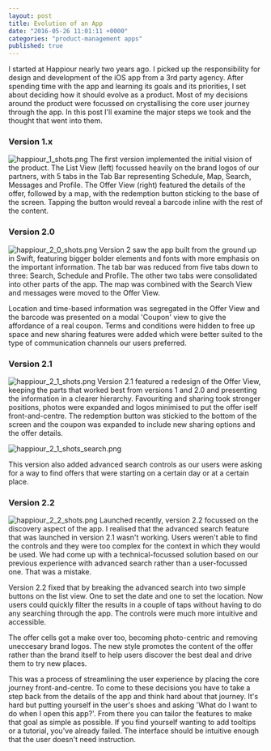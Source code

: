 ```yaml
---
layout: post
title: Evolution of an App
date: "2016-05-26 11:01:11 +0000"
categories: "product-management apps"
published: true
---
```


I started at Happiour nearly two years ago. I picked up the responsibility for design and development of the iOS app from a 3rd party agency. After spending time with the app and learning its goals and its priorities, I set about deciding how it should evolve as a product. Most of my decisions around the product were focussed on crystallising the core user journey through the app.  In this post I'll examine the major steps we took and the thought that went into them.

### Version 1.x
![happiour_1_shots.png]({{site.baseurl}}/happiour_1_shots.png)
The first version implemented the initial vision of the product. The List View (left) focussed heavily on the brand logos of our partners, with 5 tabs in the Tab Bar representing Schedule, Map, Search, Messages and Profile. The Offer View (right) featured the details of the offer, followed by a map, with the redemption button sticking to the base of the screen. Tapping the button would reveal a barcode inline with the rest of the content.

### Version 2.0
![happiour_2_0_shots.png]({{site.baseurl}}/happiour_2_0_shots.png)
Version 2 saw the app built from the ground up in Swift, featuring bigger bolder elements and fonts with more emphasis on the important information. The tab bar was reduced from five tabs down to three: Search, Schedule and Profile. The other two tabs were consolidated into other parts of the app. The map was combined with the Search View and messages were moved to the Offer View.

Location and time-based information was segregated in the Offer View and the barcode was presented on a modal 'Coupon' view to give the affordance of a real coupon. Terms and conditions were hidden to free up space and new sharing features were added which were better suited to the type of communication channels our users preferred.

### Version 2.1
![happiour_2_1_shots.png]({{site.baseurl}}/happiour_2_1_shots.png)
Version 2.1 featured a redesign of the Offer View, keeping the parts that worked best from versions 1 and 2.0 and presenting the information in a clearer hierarchy. Favouriting and sharing took stronger positions, photos were expanded and logos minimised to put the offer iself front-and-centre. The redemption button was stickied to the bottom of the screen and the coupon was expanded to include new sharing options and the offer details.

![happiour_2_1_shots_search.png]({{site.baseurl}}/happiour_2_1_shots_search.png)

This version also added advanced search controls as our users were asking for a way to find offers that were starting on a certain day or at a certain place.

### Version 2.2
![happiour_2_2_shots.png]({{site.baseurl}}/happiour_2_2_shots.png)
Launched recently, version 2.2 focussed on the discovery aspect of the app. I realised that the advanced search feature that was launched in version 2.1 wasn't working. Users weren't able to find the controls and they were too complex for the context in which they would be used. We had come up with a technical-focussed solution based on our previous experience with advanced search rather than a user-focussed one. That was a mistake.

Version 2.2 fixed that by breaking the advanced search into two simple buttons on the list view. One to set the date and one to set the location. Now users could quickly filter the results in a couple of taps without having to do any searching through the app. The controls were much more intuitive and accessible.

The offer cells got a make over too, becoming photo-centric and removing uneccesary brand logos. The new style promotes the content of the offer rather than the brand itself to help users discover the best deal and drive them to try new places.

This was a process of streamlining the user experience by placing the core journey front-and-centre. To come to these decisions you have to take a step back from the details of the app and think hard about that journey. It's hard but putting yourself in the user's shoes and asking 'What do I want to do when I open this app?'. From there you can tailor the features to make that goal as simple as possible. If you find yourself wanting to add tooltips or a tutorial, you've already failed. The interface should be intuitive enough that the user doesn't need instruction.
